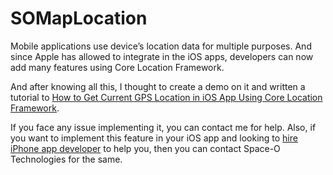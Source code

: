 # SOMapLocation

Mobile applications use device’s location data for multiple purposes. And since Apple has allowed to integrate in the iOS apps, developers can now add many features using Core Location Framework. 

And after knowing all this, I thought to create a demo on it and written a tutorial to [How to Get Current GPS Location in iOS App Using Core Location Framework](https://www.spaceotechnologies.com/current-gps-location-ios-app-core-location-framework/).

If you face any issue implementing it, you can contact me for help. Also, if you want to implement this feature in your iOS app and looking to [hire iPhone app developer](http://www.spaceotechnologies.com/hire-iphone-developer/) to help you, then you can contact Space-O Technologies for the same.
